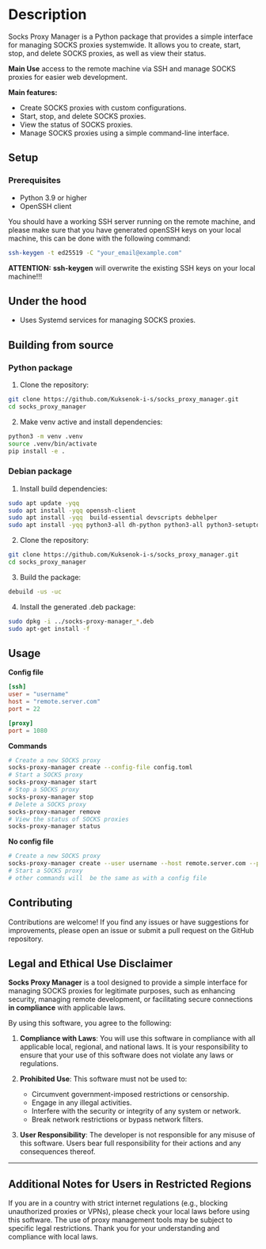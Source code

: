 # Description

Socks Proxy Manager is a Python package that provides a simple interface for managing SOCKS proxies systemwide.
It allows you to create, start, stop, and delete SOCKS proxies, as well as view their status.

**Main Use**
access to the remote machine via SSH and manage SOCKS proxies for easier web development.

**Main features:**

- Create SOCKS proxies with custom configurations.
- Start, stop, and delete SOCKS proxies.
- View the status of SOCKS proxies.
- Manage SOCKS proxies using a simple command-line interface.

## Setup

### Prerequisites

- Python 3.9 or higher
- OpenSSH client

You should have a working SSH server running on the remote machine, and please make sure that you have generated openSSH keys on your local machine, this can be done with the following command:

```bash
ssh-keygen -t ed25519 -C "your_email@example.com"
```

**ATTENTION:** __ssh-keygen__ will overwrite the existing SSH keys on your local machine!!!


## Under the hood

- Uses Systemd services for managing SOCKS proxies.

## Building from source

### Python package

1. Clone the repository:

```bash
git clone https://github.com/Kuksenok-i-s/socks_proxy_manager.git
cd socks_proxy_manager
```

2. Make venv active and install dependencies:

```bash
python3 -m venv .venv
source .venv/bin/activate
pip install -e .
```

### Debian package

1. Install build dependencies:

```bash
sudo apt update -yqq
sudo apt install -yqq openssh-client
sudo apt install -yqq  build-essential devscripts debhelper
sudo apt install -yqq python3-all dh-python python3-all python3-setuptools python3-pip
```

2. Clone the repository:

```bash
git clone https://github.com/Kuksenok-i-s/socks_proxy_manager.git
cd socks_proxy_manager
```

3. Build the package:

```bash
debuild -us -uc
```

4. Install the generated .deb package:

```bash
sudo dpkg -i ../socks-proxy-manager_*.deb
sudo apt-get install -f
```


## Usage

**Config file**

```toml
[ssh]
user = "username"
host = "remote.server.com"
port = 22

[proxy]
port = 1080
```

**Commands**

```bash
# Create a new SOCKS proxy
socks-proxy-manager create --config-file config.toml
# Start a SOCKS proxy
socks-proxy-manager start
# Stop a SOCKS proxy
socks-proxy-manager stop
# Delete a SOCKS proxy
socks-proxy-manager remove
# View the status of SOCKS proxies
socks-proxy-manager status
```

**No config file**

```bash
# Create a new SOCKS proxy
socks-proxy-manager create --user username --host remote.server.com --port 22 --proxy-port 1080
# Start a SOCKS proxy
# other commands will  be the same as with a config file
```

## Contributing
Contributions are welcome! If you find any issues or have suggestions for improvements, please open an issue or submit a pull request on the GitHub repository.



## Legal and Ethical Use Disclaimer

**Socks Proxy Manager** is a tool designed to provide a simple interface for managing SOCKS proxies for legitimate purposes, such as enhancing security, managing remote development, or facilitating secure connections **in compliance** with applicable laws.

By using this software, you agree to the following:

1. **Compliance with Laws**: You will use this software in compliance with all applicable local, regional, and national laws. 
It is your responsibility to ensure that your use of this software does not violate any laws or regulations.

2. **Prohibited Use**: This software must not be used to:
   - Circumvent government-imposed restrictions or censorship.
   - Engage in any illegal activities.
   - Interfere with the security or integrity of any system or network.
   - Break network restrictions or bypass network filters.

3. **User Responsibility**: The developer is not responsible for any misuse of this software. Users bear full responsibility for their actions and any consequences thereof.

---

## Additional Notes for Users in Restricted Regions

If you are in a country with strict internet regulations (e.g., blocking unauthorized proxies or VPNs), please check your local laws before using this software.
The use of proxy management tools may be subject to specific legal restrictions. 
Thank you for your understanding and compliance with local laws.
